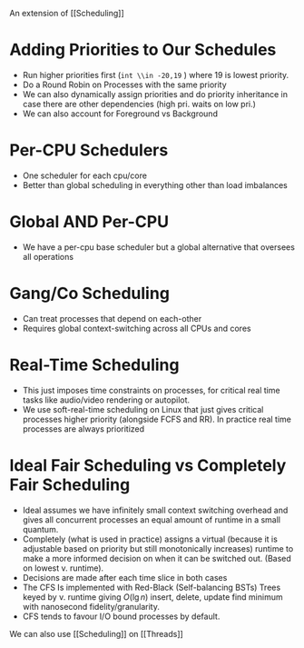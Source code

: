 An extension of [[Scheduling]]
# Adding Priorities to Our Schedules

- Run higher priorities first (`int \\in -20,19` ) where 19 is lowest priority.
- Do a Round Robin on Processes with the same priority
- We can also dynamically assign priorities and do priority inheritance in case there are other dependencies (high pri. waits on low pri.)
- We can also account for Foreground vs Background

# Per-CPU Schedulers

- One scheduler for each cpu/core
- Better than global scheduling in everything other than load imbalances

# Global AND Per-CPU

- We have a per-cpu base scheduler but a global alternative that oversees all operations

# Gang/Co Scheduling

- Can treat processes that depend on each-other
- Requires global context-switching across all CPUs and cores

# Real-Time Scheduling

- This just imposes time constraints on processes, for critical real time tasks like audio/video rendering or autopilot.
- We use soft-real-time scheduling on Linux that just gives critical processes higher priority (alongside FCFS and RR). In practice real time processes are always prioritized

# Ideal Fair Scheduling vs Completely Fair Scheduling

- Ideal assumes we have infinitely small context switching overhead and gives all concurrent processes an equal amount of runtime in a small quantum.
- Completely (what is used in practice) assigns a virtual (because it is adjustable based on priority but still monotonically increases) runtime to make a more informed decision on when it can be switched out. (Based on lowest v. runtime).
- Decisions are made after each time slice in both cases
- The CFS Is implemented with Red-Black (Self-balancing BSTs) Trees keyed by v. runtime giving $O(\lg n)$ insert, delete, update find minimum with nanosecond fidelity/granularity.
- CFS tends to favour I/O bound processes by default.

We can also use [[Scheduling]] on [[Threads]]